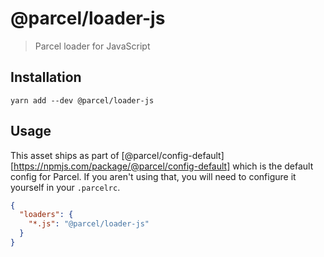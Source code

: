 # @parcel/loader-js

> Parcel loader for JavaScript

## Installation

```
yarn add --dev @parcel/loader-js
```

## Usage

This asset ships as part of [@parcel/config-default][https://npmjs.com/package/@parcel/config-default]
which is the default config for Parcel. If you aren't using that, you will need
to configure it yourself in your `.parcelrc`.

```json
{
  "loaders": {
    "*.js": "@parcel/loader-js"
  }
}
```
